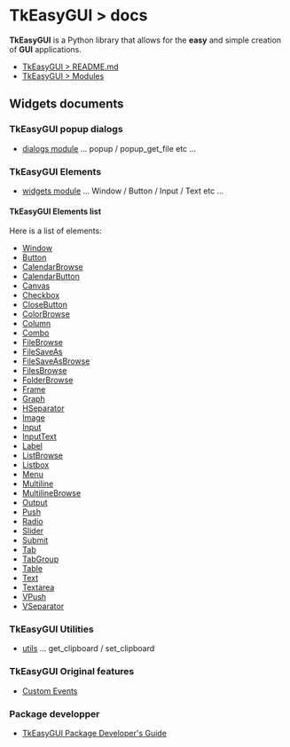 # TkEasyGUI > docs

**TkEasyGUI** is a Python library that allows for the **easy** and simple creation of **GUI** applications.

- [TkEasyGUI > README.md](https://github.com/kujirahand/tkeasygui-python/blob/main/README.md)
- [TkEasyGUI > Modules](https://github.com/kujirahand/tkeasygui-python/blob/main/docs/TkEasyGUI/index.md)

## Widgets documents

### TkEasyGUI popup dialogs

- [dialogs module](https://github.com/kujirahand/tkeasygui-python/blob/main/docs/TkEasyGUI/dialogs-py.md) ... popup / popup_get_file etc ...

### TkEasyGUI Elements

- [widgets module](https://github.com/kujirahand/tkeasygui-python/blob/main/docs/TkEasyGUI/widgets-py.md) ... Window / Button / Input / Text etc ...

#### TkEasyGUI Elements list

Here is a list of elements:

- [Window](https://github.com/kujirahand/tkeasygui-python/blob/main/docs/TkEasyGUI/widgets-py.md#Window)
- [Button](https://github.com/kujirahand/tkeasygui-python/blob/main/docs/TkEasyGUI/widgets-py.md#button)
- [CalendarBrowse](https://github.com/kujirahand/tkeasygui-python/blob/main/docs/TkEasyGUI/widgets-py.md#calendarbrowse)
- [CalendarButton](https://github.com/kujirahand/tkeasygui-python/blob/main/docs/TkEasyGUI/widgets-py.md#calendarbutton)
- [Canvas](https://github.com/kujirahand/tkeasygui-python/blob/main/docs/TkEasyGUI/widgets-py.md#canvas)
- [Checkbox](https://github.com/kujirahand/tkeasygui-python/blob/main/docs/TkEasyGUI/widgets-py.md#checkbox)
- [CloseButton](https://github.com/kujirahand/tkeasygui-python/blob/main/docs/TkEasyGUI/widgets-py.md#closebutton)
- [ColorBrowse](https://github.com/kujirahand/tkeasygui-python/blob/main/docs/TkEasyGUI/widgets-py.md#colorbrowse)
- [Column](https://github.com/kujirahand/tkeasygui-python/blob/main/docs/TkEasyGUI/widgets-py.md#column)
- [Combo](https://github.com/kujirahand/tkeasygui-python/blob/main/docs/TkEasyGUI/widgets-py.md#combo)
- [FileBrowse](https://github.com/kujirahand/tkeasygui-python/blob/main/docs/TkEasyGUI/widgets-py.md#filebrowse)
- [FileSaveAs](https://github.com/kujirahand/tkeasygui-python/blob/main/docs/TkEasyGUI/widgets-py.md#filesaveas)
- [FileSaveAsBrowse](https://github.com/kujirahand/tkeasygui-python/blob/main/docs/TkEasyGUI/widgets-py.md#filesaveasbrowse)
- [FilesBrowse](https://github.com/kujirahand/tkeasygui-python/blob/main/docs/TkEasyGUI/widgets-py.md#filesbrowse)
- [FolderBrowse](https://github.com/kujirahand/tkeasygui-python/blob/main/docs/TkEasyGUI/widgets-py.md#folderbrowse)
- [Frame](https://github.com/kujirahand/tkeasygui-python/blob/main/docs/TkEasyGUI/widgets-py.md#frame)
- [Graph](https://github.com/kujirahand/tkeasygui-python/blob/main/docs/TkEasyGUI/widgets-py.md#graph)
- [HSeparator](https://github.com/kujirahand/tkeasygui-python/blob/main/docs/TkEasyGUI/widgets-py.md#hseparator)
- [Image](https://github.com/kujirahand/tkeasygui-python/blob/main/docs/TkEasyGUI/widgets-py.md#image)
- [Input](https://github.com/kujirahand/tkeasygui-python/blob/main/docs/TkEasyGUI/widgets-py.md#input)
- [InputText](https://github.com/kujirahand/tkeasygui-python/blob/main/docs/TkEasyGUI/widgets-py.md#inputtext)
- [Label](https://github.com/kujirahand/tkeasygui-python/blob/main/docs/TkEasyGUI/widgets-py.md#label)
- [ListBrowse](https://github.com/kujirahand/tkeasygui-python/blob/main/docs/TkEasyGUI/widgets-py.md#listbrowse)
- [Listbox](https://github.com/kujirahand/tkeasygui-python/blob/main/docs/TkEasyGUI/widgets-py.md#listbox)
- [Menu](https://github.com/kujirahand/tkeasygui-python/blob/main/docs/TkEasyGUI/widgets-py.md#menu)
- [Multiline](https://github.com/kujirahand/tkeasygui-python/blob/main/docs/TkEasyGUI/widgets-py.md#multiline)
- [MultilineBrowse](https://github.com/kujirahand/tkeasygui-python/blob/main/docs/TkEasyGUI/widgets-py.md#multilinebrowse)
- [Output](https://github.com/kujirahand/tkeasygui-python/blob/main/docs/TkEasyGUI/widgets-py.md#output)
- [Push](https://github.com/kujirahand/tkeasygui-python/blob/main/docs/TkEasyGUI/widgets-py.md#push)
- [Radio](https://github.com/kujirahand/tkeasygui-python/blob/main/docs/TkEasyGUI/widgets-py.md#radio)
- [Slider](https://github.com/kujirahand/tkeasygui-python/blob/main/docs/TkEasyGUI/widgets-py.md#slider)
- [Submit](https://github.com/kujirahand/tkeasygui-python/blob/main/docs/TkEasyGUI/widgets-py.md#submit)
- [Tab](https://github.com/kujirahand/tkeasygui-python/blob/main/docs/TkEasyGUI/widgets-py.md#tab)
- [TabGroup](https://github.com/kujirahand/tkeasygui-python/blob/main/docs/TkEasyGUI/widgets-py.md#tabgroup)
- [Table](https://github.com/kujirahand/tkeasygui-python/blob/main/docs/TkEasyGUI/widgets-py.md#table)
- [Text](https://github.com/kujirahand/tkeasygui-python/blob/main/docs/TkEasyGUI/widgets-py.md#text)
- [Textarea](https://github.com/kujirahand/tkeasygui-python/blob/main/docs/TkEasyGUI/widgets-py.md#textarea)
- [VPush](https://github.com/kujirahand/tkeasygui-python/blob/main/docs/TkEasyGUI/widgets-py.md#vpush)
- [VSeparator](https://github.com/kujirahand/tkeasygui-python/blob/main/docs/TkEasyGUI/widgets-py.md#vseparator)

### TkEasyGUI Utilities

- [utils](https://github.com/kujirahand/tkeasygui-python/blob/main/docs/TkEasyGUI/utils-py.md) ... get_clipboard / set_clipboard

### TkEasyGUI Original features

- [Custom Events](https://github.com/kujirahand/tkeasygui-python/blob/main/docs/custom_events.md)

### Package developper

- [TkEasyGUI Package Developer's Guide](/docs/dev.md)

